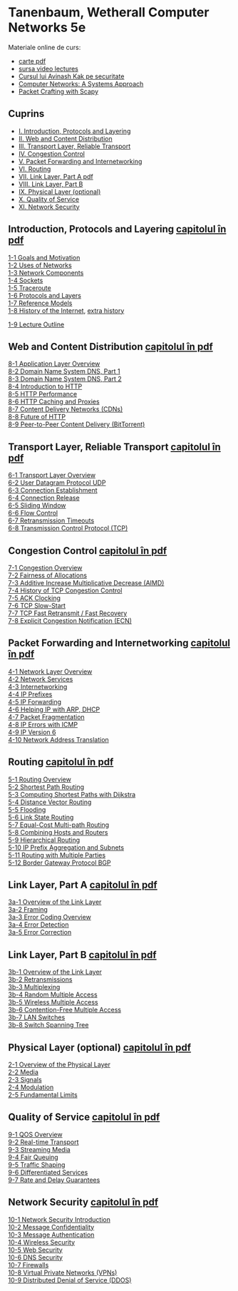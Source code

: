 Tanenbaum, Wetherall Computer Networks 5e
=========================================


Materiale online de curs:
- [carte pdf](http://www.uoitc.edu.iq/images/documents/informatics-institute/exam_materials/Computer%20Networks%20-%20A%20Tanenbaum%20-%205th%20edition.pdf)
- [sursa video lectures](https://media.pearsoncmg.com/ph/streaming/esm/tanenbaum5e_videonotes/tanenbaum_videoNotes.html)
- [Cursul lui Avinash Kak pe securitate](https://engineering.purdue.edu/kak/compsec/NewLectures/)
- [Computer Networks: A Systems Approach](https://book.systemsapproach.org/foundation.html)
- [Packet Crafting with Scapy](http://www.scs.ryerson.ca/~zereneh/cn8001/CN8001-PacketCraftingUsingScapy-WilliamZereneh.pdf)


## Cuprins
- [I. Introduction, Protocols and Layering](#intro)
- [II. Web and Content Distribution](#web)
- [III. Transport Layer, Reliable Transport](#trans)
- [IV. Congestion Control](#congestion)
- [V. Packet Forwarding and Internetworking](#forwarding)
- [VI. Routing](#routing)
- [VII. Link Layer, Part A pdf](#datalink_a)
- [VIII. Link Layer, Part B](#datalink_b)
- [IX. Physical Layer (optional)](#nivel_fizic)
- [X. Quality of Service](#qos)
- [XI. Network Security](#security)


<a name="intro"></a> 
Introduction, Protocols and Layering [capitolul în pdf](http://index-of.es/Varios-2/Computer%20Networks%205th%20Edition.pdf#page=25)
------------------------------------

[1-1 Goals and Motivation](http://mediaplayer.pearsoncmg.com/_ph_cc_ecs_set.title.1-1_Goals_and_Motivation__/ph/streaming/esm/tanenbaum5e_videonotes/1_1_goals_motivation_cn5e.m4v "1-1 Goals and Motivation")  
[1-2 Uses of Networks](http://mediaplayer.pearsoncmg.com/_ph_cc_ecs_set.title.1-2_Uses_of_Networks__/ph/streaming/esm/tanenbaum5e_videonotes/1_2_network_uses_cn5e.m4v "1-2 Uses of Networks")  
[1-3 Network Components](http://mediaplayer.pearsoncmg.com/_ph_cc_ecs_set.title.1-3_Network_Components__/ph/streaming/esm/tanenbaum5e_videonotes/1_3_network_components_cn5e.m4v "1-3 Network Components")  
[1-4 Sockets](http://mediaplayer.pearsoncmg.com/_ph_cc_ecs_set.title.1-4_Sockets__/ph/streaming/esm/tanenbaum5e_videonotes/1_4_sockets_cn5e.m4v "1-4 Sockets")  
[1-5 Traceroute](http://mediaplayer.pearsoncmg.com/_ph_cc_ecs_set.title.1-5_Traceroute__/ph/streaming/esm/tanenbaum5e_videonotes/1_5_traceroute_cn5e.m4v "1-5 Traceroute")  
[1-6 Protocols and Layers](http://mediaplayer.pearsoncmg.com/_ph_cc_ecs_set.title.1-6_Protocols_and_Layers__/ph/streaming/esm/tanenbaum5e_videonotes/1_6_protocol_layers_cn5e.m4v "1-6 Protocols and Layers")  
[1-7 Reference Models](http://mediaplayer.pearsoncmg.com/_ph_cc_ecs_set.title.1-7_Reference_Models__/ph/streaming/esm/tanenbaum5e_videonotes/1_7_reference_layers_cn5e.m4v "1-7 Reference Models")  
[1-8 History of the Internet](http://mediaplayer.pearsoncmg.com/_ph_cc_ecs_set.title.1-8_History_of_the_Internet__/ph/streaming/esm/tanenbaum5e_videonotes/1_8_internet_history_cn5e.m4v "1-8 History of the Internet"), [extra history](http://31.42.184.140/main/2656000/9229a40a166d6006a88f912d3859d673/Claire%20L.%20Evans%20-%20Broad%20band_%20the%20untold%20story%20of%20the%20women%20who%20made%20the%20Internet-Penguin%20Publishing%20Group%20%282018%29.epub)

[1-9 Lecture Outline](http://mediaplayer.pearsoncmg.com/_ph_cc_ecs_set.title.1-9_Lecture_Outline__/ph/streaming/esm/tanenbaum5e_videonotes/1_9_lecture_outline_cn5e.m4v "1-9 Lecture Outline")



<a name="web"></a>
Web and Content Distribution [capitolul în pdf](http://index-of.es/Varios-2/Computer%20Networks%205th%20Edition.pdf#page=670)
----------------------------

[8-1 Application Layer Overview](http://mediaplayer.pearsoncmg.com/_ph_cc_ecs_set.title.8-1_Application_Layer_Overview__/ph/streaming/esm/tanenbaum5e_videonotes/8_1_application_overview_cn5e.m4v "8-1 Application Layer Overview")  
[8-2 Domain Name System DNS, Part 1](https://mediaplayer.pearsoncmg.com/_ph_cc_ecs_set.title.8-2_Domain_Name_System_(DNS),_Part_1__/ph/streaming/esm/tanenbaum5e_videonotes/8_2_dns_cn5e.m4v)  
[8-3 Domain Name System DNS, Part 2](https://mediaplayer.pearsoncmg.com/_ph_cc_ecs_set.title.8-3_Domain_Name_System_(DNS),_Part%202__/ph/streaming/esm/tanenbaum5e_videonotes/8_3_dns_cn5e.m4v)  
[8-4 Introduction to HTTP](http://mediaplayer.pearsoncmg.com/_ph_cc_ecs_set.title.8-4_Introduction_to_HTTP__/ph/streaming/esm/tanenbaum5e_videonotes/8_4_http_cn5e.m4v "8-4 Introduction to HTTP")  
[8-5 HTTP Performance](http://mediaplayer.pearsoncmg.com/_ph_cc_ecs_set.title.8-5_HTTP_Performance__/ph/streaming/esm/tanenbaum5e_videonotes/8_5_http_performance_cn5e.m4v "8-5 HTTP Performance")  
[8-6 HTTP Caching and Proxies](http://mediaplayer.pearsoncmg.com/_ph_cc_ecs_set.title.8-6_HTTP_Caching_and_Proxies__/ph/streaming/esm/tanenbaum5e_videonotes/8_6_http_caching_cn5e.m4v "8-6 HTTP Caching and Proxies")  
[8-7 Content Delivery Networks (CDNs)](http://mediaplayer.pearsoncmg.com/_ph_cc_ecs_set.title.8-7_Content_Delivery_Networks_(CDNs)__/ph/streaming/esm/tanenbaum5e_videonotes/8_7_cdns_cn5e.m4v "8-7 Content Delivery Networks (CDNs)")  
[8-8 Future of HTTP](http://mediaplayer.pearsoncmg.com/_ph_cc_ecs_set.title.8-8_Future_of_HTTP__/ph/streaming/esm/tanenbaum5e_videonotes/8_8_http_future_cn5e.m4v "8-8 Future of HTTP")  
[8-9 Peer-to-Peer Content Delivery (BitTorrent)](http://mediaplayer.pearsoncmg.com/_ph_cc_ecs_set.title.8-9_Peer-to-Peer_Content_Delivery_(BitTorrent)__/ph/streaming/esm/tanenbaum5e_videonotes/8_9_p2p_cn5e.m4v "8-9 Peer-to-Peer Content Delivery (BitTorrent)")



<a name="trans"></a> 
Transport Layer, Reliable Transport [capitolul în pdf](http://index-of.es/Varios-2/Computer%20Networks%205th%20Edition.pdf#page=519)
-----------------------------------

[6-1 Transport Layer Overview](http://mediaplayer.pearsoncmg.com/_ph_cc_ecs_set.title.6-1_Transport_Layer_Overview__/ph/streaming/esm/tanenbaum5e_videonotes/6_1_transport_overview_cn5e.m4v "6-1 Transport Layer Overview")  
[6-2 User Datagram Protocol UDP](http://mediaplayer.pearsoncmg.com/_ph_cc_ecs_set.title.6-2_User_Datagram_Protocol%20(UDP)__/ph/streaming/esm/tanenbaum5e_videonotes/6_2_udp_cn5e.m4v)  
[6-3 Connection Establishment](http://mediaplayer.pearsoncmg.com/_ph_cc_ecs_set.title.6-3_Connection_Establishment__/ph/streaming/esm/tanenbaum5e_videonotes/6_3_connection_establish_cn5e.m4v "6-3 Connection Establishment")  
[6-4 Connection Release](http://mediaplayer.pearsoncmg.com/_ph_cc_ecs_set.title.6-4_Connection_Release__/ph/streaming/esm/tanenbaum5e_videonotes/6_4_connection_release_cn5e.m4v "6-4 Connection Release")  
[6-5 Sliding Window](http://mediaplayer.pearsoncmg.com/_ph_cc_ecs_set.title.6-5_Sliding_Window__/ph/streaming/esm/tanenbaum5e_videonotes/6_5_sliding_window_cn5e.m4v "6-5 Sliding Window")  
[6-6 Flow Control](http://mediaplayer.pearsoncmg.com/_ph_cc_ecs_set.title.6-6_Flow_Control__/ph/streaming/esm/tanenbaum5e_videonotes/6_6_flow_control_cn5e.m4v "6-6 Flow Control")  
[6-7 Retransmission Timeouts](http://mediaplayer.pearsoncmg.com/_ph_cc_ecs_set.title.6-7_Retransmission_Timeouts__/ph/streaming/esm/tanenbaum5e_videonotes/6_7_timeouts_cn5e.m4v "6-7 Retransmission Timeouts")  
[6-8 Transmission Control Protocol (TCP)](http://mediaplayer.pearsoncmg.com/_ph_cc_ecs_set.title.6-8_Transmission_Control_Protocol_(TCP)__/ph/streaming/esm/tanenbaum5e_videonotes/6_8_tcp_cn5e.m4v "6-8 Transmission Control Protocol (TCP)")

<a name="congestion"></a> 
Congestion Control [capitolul în pdf](http://index-of.es/Varios-2/Computer%20Networks%205th%20Edition.pdf#page=554)
------------------

[7-1 Congestion Overview](http://mediaplayer.pearsoncmg.com/_ph_cc_ecs_set.title.7-1_Congestion_Overview__/ph/streaming/esm/tanenbaum5e_videonotes/7_1_congestion_overview_cn5e.m4v "7-1 Congestion Overview")  
[7-2 Fairness of Allocations](http://mediaplayer.pearsoncmg.com/_ph_cc_ecs_set.title.7-2_Fairness_of_Allocations__/ph/streaming/esm/tanenbaum5e_videonotes/7_2_fairness_cn5e.m4v "7-2 Fairness of Allocations")  
[7-3 Additive Increase Multiplicative Decrease (AIMD)](http://mediaplayer.pearsoncmg.com/_ph_cc_ecs_set.title.7-3_Additive_Increase_Multiplicative_Decrease_(AIMD)__/ph/streaming/esm/tanenbaum5e_videonotes/7_3_aimd_cn5e.m4v "7-3 Additive Increase Multiplicative Decrease (AIMD)")  
[7-4 History of TCP Congestion Control](http://mediaplayer.pearsoncmg.com/_ph_cc_ecs_set.title.7-4_History_of_TCP_Congestion_Control__/ph/streaming/esm/tanenbaum5e_videonotes/7_4_tcp_history_cn5e.m4v "7-4 History of TCP Congestion Control")  
[7-5 ACK Clocking](http://mediaplayer.pearsoncmg.com/_ph_cc_ecs_set.title.7-5_ACK_Clocking__/ph/streaming/esm/tanenbaum5e_videonotes/7_5_ack_clock_cn5e.m4v "7-5 ACK Clocking")  
[7-6 TCP Slow-Start](http://mediaplayer.pearsoncmg.com/_ph_cc_ecs_set.title.7-6_TCP_Slow-Start__/ph/streaming/esm/tanenbaum5e_videonotes/7_6_slow_start_cn5e.m4v "7-6 TCP Slow-Start")  
[7-7 TCP Fast Retransmit / Fast Recovery](http://mediaplayer.pearsoncmg.com/_ph_cc_ecs_set.title.7-7_TCP_Fast_Retransmit_-_Fast_Recovery__/ph/streaming/esm/tanenbaum5e_videonotes/7_7_fast_recovery_cn5e.m4v "7-7 TCP Fast Retransmit / Fast Recovery")  
[7-8 Explicit Congestion Notification (ECN)](http://mediaplayer.pearsoncmg.com/_ph_cc_ecs_set.title.7-8_Explicit_Congestion_Notification_(ECN)__/ph/streaming/esm/tanenbaum5e_videonotes/7_8_ecn_cn5e.m4v "7-8 Explicit Congestion Notification (ECN)")



<a name="forwarding"></a> 
Packet Forwarding and Internetworking [capitolul în pdf](http://index-of.es/Varios-2/Computer%20Networks%205th%20Edition.pdf#page=379)
-------------------------------------

[4-1 Network Layer Overview](http://mediaplayer.pearsoncmg.com/_ph_cc_ecs_set.title.4-1_Network_Layer_Overview__/ph/streaming/esm/tanenbaum5e_videonotes/4_1_network_overview_cn5e.m4v "4-1 Network Layer Overview")  
[4-2 Network Services](http://mediaplayer.pearsoncmg.com/_ph_cc_ecs_set.title.4-2_Network_Services__/ph/streaming/esm/tanenbaum5e_videonotes/4_2_network_service_cn5e.m4v "4-2 Network Services")  
[4-3 Internetworking](http://mediaplayer.pearsoncmg.com/_ph_cc_ecs_set.title.4-3_Internetworking__/ph/streaming/esm/tanenbaum5e_videonotes/4_3_internetworking_cn5e.m4v "4-3 Internetworking")  
[4-4 IP Prefixes](http://mediaplayer.pearsoncmg.com/_ph_cc_ecs_set.title.4-4_IP_Prefixes__/ph/streaming/esm/tanenbaum5e_videonotes/4_4_ip_prefixes_cn5e.m4v "4-4 IP Prefixes")  
[4-5 IP Forwarding](http://mediaplayer.pearsoncmg.com/_ph_cc_ecs_set.title.4-5_IP_Forwarding__/ph/streaming/esm/tanenbaum5e_videonotes/4_5_ip_forwarding_cn5e.m4v "4-5 IP Forwarding")  
[4-6 Helping IP with ARP, DHCP](http://mediaplayer.pearsoncmg.com/_ph_cc_ecs_set.title.4-6_Helping_IP_with_ARP,_DHCP__/ph/streaming/esm/tanenbaum5e_videonotes/4_6_ip_helpers_cn5e.m4v "4-6 Helping IP with ARP, DHCP")  
[4-7 Packet Fragmentation](http://mediaplayer.pearsoncmg.com/_ph_cc_ecs_set.title.4-7_Packet_Fragmentation__/ph/streaming/esm/tanenbaum5e_videonotes/4_7_fragmentation_cn5e.m4v "4-7 Packet Fragmentation")  
[4-8 IP Errors with ICMP](http://mediaplayer.pearsoncmg.com/_ph_cc_ecs_set.title.4-8_IP_Errors_with_ICMP__/ph/streaming/esm/tanenbaum5e_videonotes/4_8_ip_errors_cn5e.m4v "4-8 IP Errors with ICMP")  
[4-9 IP Version 6](http://mediaplayer.pearsoncmg.com/_ph_cc_ecs_set.title.4-9_IP_Version_6__/ph/streaming/esm/tanenbaum5e_videonotes/4_9_ipv6_cn5e.m4v "4-9 IP Version 6")  
[4-10 Network Address Translation](http://mediaplayer.pearsoncmg.com/_ph_cc_ecs_set.title.4-10_Network_Address_Translation__/ph/streaming/esm/tanenbaum5e_videonotes/4_10_nat_cn5e.m4v "4-10 Network Address Translation")


<a name="routing"></a>
Routing [capitolul în pdf](http://index-of.es/Varios-2/Computer%20Networks%205th%20Edition.pdf#page=386)
-------

[5-1 Routing Overview](http://mediaplayer.pearsoncmg.com/_ph_cc_ecs_set.title.5-1_Routing_Overview__/ph/streaming/esm/tanenbaum5e_videonotes/5_1_routing_overview_cn5e.m4v "5-1 Routing Overview")  
[5-2 Shortest Path Routing](http://mediaplayer.pearsoncmg.com/_ph_cc_ecs_set.title.5-2_Shortest_Path_Routing__/ph/streaming/esm/tanenbaum5e_videonotes/5_2_shortest_path_cn5e.m4v "5-2 Shortest Path Routing")  
[5-3 Computing Shortest Paths with Dijkstra](http://mediaplayer.pearsoncmg.com/_ph_cc_ecs_set.title.5-3_Computing_Shortest_Paths_with_Dijkstra__/ph/streaming/esm/tanenbaum5e_videonotes/5_3_dijkstra_cn5e.m4v "5-3 Computing Shortest Paths with Dijkstra")  
[5-4 Distance Vector Routing](http://mediaplayer.pearsoncmg.com/_ph_cc_ecs_set.title.5-4_Distance_Vector_Routing__/ph/streaming/esm/tanenbaum5e_videonotes/5_4_distance_vector_cn5e.m4v "5-4 Distance Vector Routing")  
[5-5 Flooding](http://mediaplayer.pearsoncmg.com/_ph_cc_ecs_set.title.5-5_Flooding__/ph/streaming/esm/tanenbaum5e_videonotes/5_5_flooding_cn5e.m4v "5-5 Flooding")  
[5-6 Link State Routing](http://mediaplayer.pearsoncmg.com/_ph_cc_ecs_set.title.5-6_Link_State_Routing__/ph/streaming/esm/tanenbaum5e_videonotes/5_6_link_state_cn5e.m4v "5-6 Link State Routing")  
[5-7 Equal-Cost Multi-path Routing](http://mediaplayer.pearsoncmg.com/_ph_cc_ecs_set.title.5-7_Equal-Cost_Multi-path_Routing__/ph/streaming/esm/tanenbaum5e_videonotes/5_7_ecmp_cn5e.m4v "5-7 Equal-Cost Multi-path Routing")  
[5-8 Combining Hosts and Routers](http://mediaplayer.pearsoncmg.com/_ph_cc_ecs_set.title.5-8_Combining_Hosts_and_Routers__/ph/streaming/esm/tanenbaum5e_videonotes/5_8_hosts_router_cn5e.m4v "5-8 Combining Hosts and Routers")  
[5-9 Hierarchical Routing](http://mediaplayer.pearsoncmg.com/_ph_cc_ecs_set.title.5-9_Hierarchical_Routing__/ph/streaming/esm/tanenbaum5e_videonotes/5_9_hierarchical_cn5e.m4v "5-9 Hierarchical Routing")  
[5-10 IP Prefix Aggregation and Subnets](http://mediaplayer.pearsoncmg.com/_ph_cc_ecs_set.title.5-10_IP_Prefix_Aggregation_and_Subnets__/ph/streaming/esm/tanenbaum5e_videonotes/5_10_aggregation_cn5e.m4v "5-10 IP Prefix Aggregation and Subnets")  
[5-11 Routing with Multiple Parties](http://mediaplayer.pearsoncmg.com/_ph_cc_ecs_set.title.5-11_Routing_with_Multiple_Parties__/ph/streaming/esm/tanenbaum5e_videonotes/5_11_policy_cn5e.m4v "5-11 Routing with Multiple Parties")  
[5-12 Border Gateway Protocol BGP](http://mediaplayer.pearsoncmg.com/_ph_cc_ecs_set.title.5-12_Border_Gateway_Protocol_(BGP)__/ph/streaming/esm/tanenbaum5e_videonotes/5_12_bgp_cn5e.m4v "5-12 Border Gateway Protocol (BGP)")




<a name="datalink_a"></a> 
Link Layer, Part A [capitolul în pdf](http://index-of.es/Varios-2/Computer%20Networks%205th%20Edition.pdf#page=218)
------------------

[3a-1 Overview of the Link Layer](http://mediaplayer.pearsoncmg.com/_ph_cc_ecs_set.title.3a-1_Overview_of_the_Link_Layer__/ph/streaming/esm/tanenbaum5e_videonotes/3a_1_link_overview_cn5e.m4v "3a-1 Overview of the Link Layer")  
[3a-2 Framing](http://mediaplayer.pearsoncmg.com/_ph_cc_ecs_set.title.3a-2_Framing__/ph/streaming/esm/tanenbaum5e_videonotes/3a_2_framing_cn5e.m4v "3a-2 Framing")  
[3a-3 Error Coding Overview](http://mediaplayer.pearsoncmg.com/_ph_cc_ecs_set.title.3a-3_Error_Coding_Overview__/ph/streaming/esm/tanenbaum5e_videonotes/3a_3_error_overview_cn5e.m4v "3a-3 Error Coding Overview")  
[3a-4 Error Detection](http://mediaplayer.pearsoncmg.com/_ph_cc_ecs_set.title.3a-4_Error_Detection__/ph/streaming/esm/tanenbaum5e_videonotes/3a_4_error_detection_cn5e.m4v "3a-4 Error Detection")  
[3a-5 Error Correction](http://mediaplayer.pearsoncmg.com/_ph_cc_ecs_set.title.3a-5_Error_Correction__/ph/streaming/esm/tanenbaum5e_videonotes/3a_5_error_correction_cn5e.m4v "3a-5 Error Correction")


<a name="datalink_b"></a> 
Link Layer, Part B [capitolul în pdf](http://index-of.es/Varios-2/Computer%20Networks%205th%20Edition.pdf#page=281)
------------------

[3b-1 Overview of the Link Layer](http://mediaplayer.pearsoncmg.com/_ph_cc_ecs_set.title.3b-1_Overview_of_the_Link_Layer__/ph/streaming/esm/tanenbaum5e_videonotes/3b_1_link_overview_cn5e.m4v "3b-1 Overview of the Link Layer")  
[3b-2 Retransmissions](http://mediaplayer.pearsoncmg.com/_ph_cc_ecs_set.title.3b-2_Retransmissions__/ph/streaming/esm/tanenbaum5e_videonotes/3b_2_arq_cn5e.m4v "3b-2 Retransmissions")  
[3b-3 Multiplexing](http://mediaplayer.pearsoncmg.com/_ph_cc_ecs_set.title.3b-3_Multiplexing__/ph/streaming/esm/tanenbaum5e_videonotes/3b_3_multiplexing_cn5e.m4v "3b-3 Multiplexing")  
[3b-4 Random Multiple Access](http://mediaplayer.pearsoncmg.com/_ph_cc_ecs_set.title.3b-4_Random_Multiple_Access__/ph/streaming/esm/tanenbaum5e_videonotes/3b_4_random_access_cn5e.m4v "3b-4 Random Multiple Access")  
[3b-5 Wireless Multiple Access](http://mediaplayer.pearsoncmg.com/_ph_cc_ecs_set.title.3b-5_Wireless_Multiple_Access__/ph/streaming/esm/tanenbaum5e_videonotes/3b_5_wireless_access_cn5e.m4v "3b-5 Wireless Multiple Access")  
[3b-6 Contention-Free Multiple Access](http://mediaplayer.pearsoncmg.com/_ph_cc_ecs_set.title.3b-6_Contention-Free_Multiple_Access__/ph/streaming/esm/tanenbaum5e_videonotes/3b_6_contention_free_cn5e.m4v "3b-6 Contention-Free Multiple Access")  
[3b-7 LAN Switches](http://mediaplayer.pearsoncmg.com/_ph_cc_ecs_set.title.3b-7_LAN_Switches__/ph/streaming/esm/tanenbaum5e_videonotes/3b_7_switches_cn5e.m4v "3b-7 LAN Switches")  
[3b-8 Switch Spanning Tree](http://mediaplayer.pearsoncmg.com/_ph_cc_ecs_set.title.3b-8_Switch_Spanning_Tree__/ph/streaming/esm/tanenbaum5e_videonotes/3b_8_spanning_tree_cn5e.m4v "3b-8 Switch Spanning Tree")


<a name="nivel_fizic"></a> 
Physical Layer (optional) [capitolul în pdf](http://index-of.es/Varios-2/Computer%20Networks%205th%20Edition.pdf#page=113)
--------------

[2-1 Overview of the Physical Layer](http://mediaplayer.pearsoncmg.com/_ph_cc_ecs_set.title.2-1_Overview_of_the_Physical_Layer__/ph/streaming/esm/tanenbaum5e_videonotes/2_1_physical_overview_cn5e.m4v "2-1 Overview of the Physical Layer")  
[2-2 Media](http://mediaplayer.pearsoncmg.com/_ph_cc_ecs_set.title.2-2_Media__/ph/streaming/esm/tanenbaum5e_videonotes/2_2_media_cn5e.m4v "2-2 Media")  
[2-3 Signals](http://mediaplayer.pearsoncmg.com/_ph_cc_ecs_set.title.2-3_Signals__/ph/streaming/esm/tanenbaum5e_videonotes/2_3_signals_cn5e.m4v "2-3 Signals")  
[2-4 Modulation](http://mediaplayer.pearsoncmg.com/_ph_cc_ecs_set.title.2-4_Modulation__/ph/streaming/esm/tanenbaum5e_videonotes/2_4_modulation_cn5e.m4v "2-4 Modulation")  
[2-5 Fundamental Limits](http://mediaplayer.pearsoncmg.com/_ph_cc_ecs_set.title.2-5_Fundamental_Limits__/ph/streaming/esm/tanenbaum5e_videonotes/2_5_limits_cn5e.m4v "2-5 Fundamental Limits")



<a name="qos"></a>
Quality of Service [capitolul în pdf](http://index-of.es/Varios-2/Computer%20Networks%205th%20Edition.pdf#page=721)
------------------

[9-1 QOS Overview](http://mediaplayer.pearsoncmg.com/_ph_cc_ecs_set.title.9-1_QOS_Overview__/ph/streaming/esm/tanenbaum5e_videonotes/9_1_qos_overview_cn5e.m4v "9-1 QOS Overview")  
[9-2 Real-time Transport](http://mediaplayer.pearsoncmg.com/_ph_cc_ecs_set.title.9-2_Real-time_Transport__/ph/streaming/esm/tanenbaum5e_videonotes/9_2_real_time_cn5e.m4v "9-2 Real-time Transport")  
[9-3 Streaming Media](http://mediaplayer.pearsoncmg.com/_ph_cc_ecs_set.title.9-3_Streaming_Media__/ph/streaming/esm/tanenbaum5e_videonotes/9_3_streaming_media_cn5e.m4v "9-3 Streaming Media")  
[9-4 Fair Queuing](http://mediaplayer.pearsoncmg.com/_ph_cc_ecs_set.title.9-4_Fair_Queuing__/ph/streaming/esm/tanenbaum5e_videonotes/9_4_fair_queuing_cn5e.m4v "9-4 Fair Queuing")  
[9-5 Traffic Shaping](http://mediaplayer.pearsoncmg.com/_ph_cc_ecs_set.title.9-5_Traffic_Shaping__/ph/streaming/esm/tanenbaum5e_videonotes/9_5_traffic_shaping_cn5e.m4v "9-5 Traffic Shaping")  
[9-6 Differentiated Services](http://mediaplayer.pearsoncmg.com/_ph_cc_ecs_set.title.9-6_Differentiated_Services__/ph/streaming/esm/tanenbaum5e_videonotes/9_6_diffserv_cn5e.m4v "9-6 Differentiated Services")  
[9-7 Rate and Delay Guarantees](http://mediaplayer.pearsoncmg.com/_ph_cc_ecs_set.title.9-7_Rate_and_Delay_Guarantees__/ph/streaming/esm/tanenbaum5e_videonotes/9_7_ratedelay_cn5e.m4v "9-7 Rate and Delay Guarantees")

<a name="security"></a>
Network Security [capitolul în pdf](http://index-of.es/Varios-2/Computer%20Networks%205th%20Edition.pdf#page=787)
----------------

[10-1 Network Security Introduction](http://mediaplayer.pearsoncmg.com/_ph_cc_ecs_set.title.10-1_Network_Security_Introduction__/ph/streaming/esm/tanenbaum5e_videonotes/10_1_network_security_cn5e.m4v "10-1 Network Security Introduction")  
[10-2 Message Confidentiality](http://mediaplayer.pearsoncmg.com/_ph_cc_ecs_set.title.10-2_Message_Confidentiality__/ph/streaming/esm/tanenbaum5e_videonotes/10_2_confidentiality_cn5e.m4v "10-2 Message Confidentiality")  
[10-3 Message Authentication](http://mediaplayer.pearsoncmg.com/_ph_cc_ecs_set.title.10-3_Message_Authentication__/ph/streaming/esm/tanenbaum5e_videonotes/10_3_authentication_cn5e.m4v "10-3 Message Authentication")  
[10-4 Wireless Security](http://mediaplayer.pearsoncmg.com/_ph_cc_ecs_set.title.10-4_Wireless_Security__/ph/streaming/esm/tanenbaum5e_videonotes/10_4_wireless_security_cn5e.m4v "10-4 Wireless Security")  
[10-5 Web Security](http://mediaplayer.pearsoncmg.com/_ph_cc_ecs_set.title.10-5_Web_Security__/ph/streaming/esm/tanenbaum5e_videonotes/10_5_web_security_cn5e.m4v "10-5 Web Security")  
[10-6 DNS Security](http://mediaplayer.pearsoncmg.com/_ph_cc_ecs_set.title.10-6_DNS_Security__/ph/streaming/esm/tanenbaum5e_videonotes/10_6_dns_security_cn5e.m4v "10-6 DNS Security")  
[10-7 Firewalls](http://mediaplayer.pearsoncmg.com/_ph_cc_ecs_set.title.10-7_Firewalls__/ph/streaming/esm/tanenbaum5e_videonotes/10_7_firewalls_cn5e.m4v "10-7 Firewalls")  
[10-8 Virtual Private Networks (VPNs)](http://mediaplayer.pearsoncmg.com/_ph_cc_ecs_set.title.10-8_Virtual_Private_Networks_(VPNs)__/ph/streaming/esm/tanenbaum5e_videonotes/10_8_vpns_cn5e.m4v "10-8 Virtual Private Networks (VPNs)")  
[10-9 Distributed Denial of Service (DDOS)](http://mediaplayer.pearsoncmg.com/_ph_cc_ecs_set.title.10-9_Distributed_Denial_of_Service_(DDOS)__/ph/streaming/esm/tanenbaum5e_videonotes/10_9_ddos_cn5e.m4v "10-9 Distributed Denial of Service (DDOS)")
